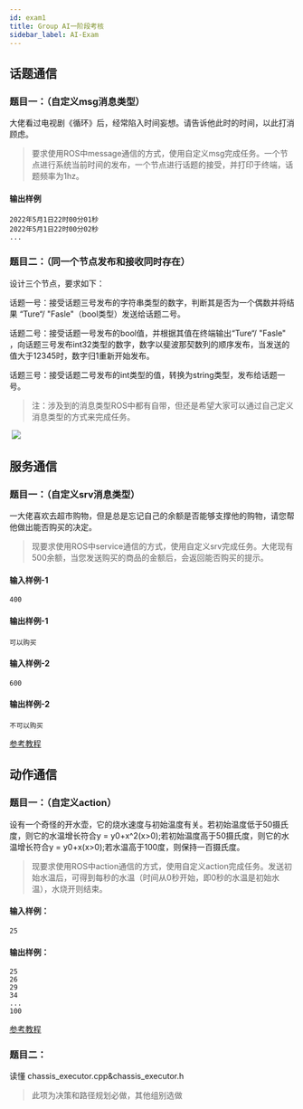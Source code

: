 ```yaml
---
id: exam1
title: Group AI一阶段考核
sidebar_label: AI-Exam
---
```


<!-- # 任务 -->
## 话题通信
### 题目一：（自定义msg消息类型）
大佬看过电视剧《循环》后，经常陷入时间妄想。请告诉他此时的时间，以此打消顾虑。

>要求使用ROS中message通信的方式，使用自定义msg完成任务。一个节点进行系统当前时间的发布，一个节点进行话题的接受，并打印于终端，话题频率为1hz。

#### 输出样例
	2022年5月1日22时00分01秒
	2022年5月1日22时00分02秒
	...
### 题目二：（同一个节点发布和接收同时存在）
设计三个节点，要求如下：
	
话题一号：接受话题三号发布的字符串类型的数字，判断其是否为一个偶数并将结果 “Ture“/ "Fasle"（bool类型）发送给话题二号。
	
话题二号：接受话题一号发布的bool值，并根据其值在终端输出“Ture“/ "Fasle" ，向话题三号发布int32类型的数字，数字以斐波那契数列的顺序发布，当发送的值大于12345时，数字归1重新开始发布。
	
话题三号：接受话题二号发布的int类型的值，转换为string类型，发布给话题一号。

> 注：涉及到的消息类型ROS中都有自带，但还是希望大家可以通过自己定义消息类型的方式来完成任务。


​	![](https://s3.bmp.ovh/imgs/2022/05/01/ea3702ede64f28c1.png)
## 服务通信
### 题目一：（自定义srv消息类型）
一大佬喜欢去超市购物，但是总是忘记自己的余额是否能够支撑他的购物，请您帮他做出能否购买的决定。
		
>现要求使用ROS中service通信的方式，使用自定义srv完成任务。大佬现有500余额，当您发送购买的商品的金额后，会返回能否购买的提示。

#### 输入样例-1
	400
#### 输出样例-1
	可以购买
#### 输入样例-2
	600
#### 输出样例-2
	不可以购买
[参考教程](https://zhuanlan.zhihu.com/p/354665530)

## 动作通信
### 题目一：（自定义action）
设有一个奇怪的开水壶，它的烧水速度与初始温度有关。若初始温度低于50摄氏度，则它的水温增长符合y = y0+x^2(x>0);若初始温度高于50摄氏度，则它的水温增长符合y = y0+x(x>0);若水温高于100度，则保持一百摄氏度。
	
>现要求使用ROS中action通信的方式，使用自定义action完成任务。发送初始水温后，可得到每秒的水温（时间从0秒开始，即0秒的水温是初始水温），水烧开则结束。

#### 输入样例：
	25
#### 输出样例：
	25
	26
	29
	34
	...
	100
[参考教程](https://zhuanlan.zhihu.com/p/366180924)

### 题目二：
读懂 chassis_executor.cpp&chassis_executor.h

> 此项为决策和路径规划必做，其他组别选做

